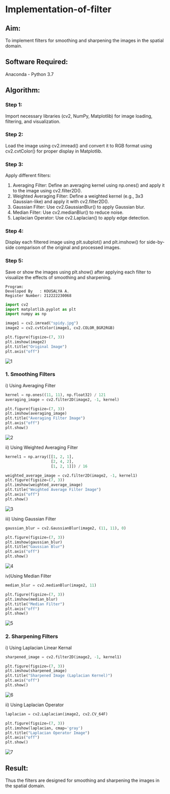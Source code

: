 # Implementation-of-filter
## Aim:
To implement filters for smoothing and sharpening the images in the spatial domain.

## Software Required:
Anaconda - Python 3.7

## Algorithm:
### Step 1: 
Import necessary libraries (cv2, NumPy, Matplotlib) for image loading, filtering, and visualization.

### Step 2: 
Load the image using cv2.imread() and convert it to RGB format using cv2.cvtColor() for proper display in Matplotlib.

### Step 3: 
Apply different filters:
1. Averaging Filter: Define an averaging kernel using np.ones() and apply it to the image using cv2.filter2D().
2. Weighted Averaging Filter: Define a weighted kernel (e.g., 3x3 Gaussian-like) and apply it with cv2.filter2D().
3. Gaussian Filter: Use cv2.GaussianBlur() to apply Gaussian blur.
4. Median Filter: Use cv2.medianBlur() to reduce noise.
5. Laplacian Operator: Use cv2.Laplacian() to apply edge detection.
    

### Step 4: 
Display each filtered image using plt.subplot() and plt.imshow() for side-by-side comparison of the original and processed images.

### Step 5: 
Save or show the images using plt.show() after applying each filter to visualize the effects of smoothing and sharpening.

```
Program:
Developed By   : KOUSALYA A.
Register Number: 212222230068
```
```python
import cv2
import matplotlib.pyplot as plt
import numpy as np

image1 = cv2.imread("spidy.jpg")
image2 = cv2.cvtColor(image1, cv2.COLOR_BGR2RGB)

plt.figure(figsize=(7, 3))
plt.imshow(image2)
plt.title("Original Image")
plt.axis("off")
```
![1](https://github.com/user-attachments/assets/ba5f3682-5028-44f0-b828-3fdf1eac1fb7)

### 1. Smoothing Filters

i) Using Averaging Filter
```Python
kernel = np.ones((11, 11), np.float32) / 121
averaging_image = cv2.filter2D(image2, -1, kernel)

plt.figure(figsize=(7, 3))
plt.imshow(averaging_image)
plt.title("Averaging Filter Image")
plt.axis("off")
plt.show()
```
![2](https://github.com/user-attachments/assets/40b1ac52-ea39-46e7-b457-f9227f6fd5c4)

ii) Using Weighted Averaging Filter
```Python
kernel1 = np.array([[1, 2, 1],
                    [2, 4, 2],
                    [1, 2, 1]]) / 16

weighted_average_image = cv2.filter2D(image2, -1, kernel1)
plt.figure(figsize=(7, 3))
plt.imshow(weighted_average_image)
plt.title("Weighted Average Filter Image")
plt.axis("off")
plt.show()
```
![3](https://github.com/user-attachments/assets/bf59b172-56d5-49c8-af00-33e3d5705d7c)

iii) Using Gaussian Filter
```Python
gaussian_blur = cv2.GaussianBlur(image2, (11, 11), 0)

plt.figure(figsize=(7, 3))
plt.imshow(gaussian_blur)
plt.title("Gaussian Blur")
plt.axis("off")
plt.show()
```
![4](https://github.com/user-attachments/assets/84422100-ccf4-4b58-9401-54b2cc4e074d)

iv)Using Median Filter
```Python
median_blur = cv2.medianBlur(image2, 11)

plt.figure(figsize=(7, 3))
plt.imshow(median_blur)
plt.title("Median Filter")
plt.axis("off")
plt.show()

```
![5](https://github.com/user-attachments/assets/02fabe3f-5959-4ebb-aa40-fb0c02a2569a)

### 2. Sharpening Filters
i) Using Laplacian Linear Kernal
```Python
sharpened_image = cv2.filter2D(image2, -1, kernel1)

plt.figure(figsize=(7, 3))
plt.imshow(sharpened_image)
plt.title("Sharpened Image (Laplacian Kernel)")
plt.axis("off")
plt.show()
```
![6](https://github.com/user-attachments/assets/63c2808b-bf88-4795-a20c-2acd75952850)

ii) Using Laplacian Operator
```Python
laplacian = cv2.Laplacian(image2, cv2.CV_64F)

plt.figure(figsize=(7, 3))
plt.imshow(laplacian, cmap='gray')
plt.title("Laplacian Operator Image")
plt.axis("off")
plt.show()

```
![7](https://github.com/user-attachments/assets/bc35065c-7180-455e-b0f0-a0038caeb75c)

## Result:
Thus the filters are designed for smoothing and sharpening the images in the spatial domain.
